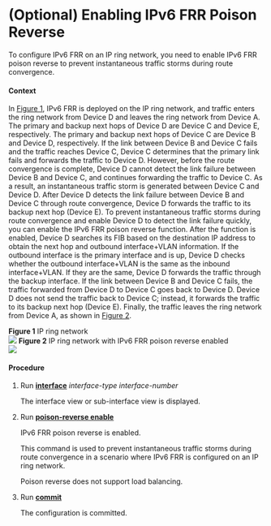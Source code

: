 (Optional) Enabling IPv6 FRR Poison Reverse
===========================================

To configure IPv6 FRR on an IP ring network, you need to enable IPv6 FRR poison reverse to prevent instantaneous traffic storms during route convergence.

#### Context

In [Figure 1](#EN-US_TASK_0000001171365900__fig20345859153119), IPv6 FRR is deployed on the IP ring network, and traffic enters the ring network from Device D and leaves the ring network from Device A. The primary and backup next hops of Device D are Device C and Device E, respectively. The primary and backup next hops of Device C are Device B and Device D, respectively. If the link between Device B and Device C fails and the traffic reaches Device C, Device C determines that the primary link fails and forwards the traffic to Device D. However, before the route convergence is complete, Device D cannot detect the link failure between Device B and Device C, and continues forwarding the traffic to Device C. As a result, an instantaneous traffic storm is generated between Device C and Device D. After Device D detects the link failure between Device B and Device C through route convergence, Device D forwards the traffic to its backup next hop (Device E). To prevent instantaneous traffic storms during route convergence and enable Device D to detect the link failure quickly, you can enable the IPv6 FRR poison reverse function. After the function is enabled, Device D searches its FIB based on the destination IP address to obtain the next hop and outbound interface+VLAN information. If the outbound interface is the primary interface and is up, Device D checks whether the outbound interface+VLAN is the same as the inbound interface+VLAN. If they are the same, Device D forwards the traffic through the backup interface. If the link between Device B and Device C fails, the traffic forwarded from Device D to Device C goes back to Device D. Device D does not send the traffic back to Device C; instead, it forwards the traffic to its backup next hop (Device E). Finally, the traffic leaves the ring network from Device A, as shown in [Figure 2](#EN-US_TASK_0000001171365900__fig8430154133319).

**Figure 1** IP ring network  
![](figure/en-us_image_0000001216287933.png)
**Figure 2** IP ring network with IPv6 FRR poison reverse enabled  
![](figure/en-us_image_0000001216606497.png)

#### Procedure

1. Run [**interface**](cmdqueryname=interface) *interface-type* *interface-number*
   
   
   
   The interface view or sub-interface view is displayed.
2. Run [**poison-reverse enable**](cmdqueryname=poison-reverse+enable)
   
   
   
   IPv6 FRR poison reverse is enabled.
   
   
   
   This command is used to prevent instantaneous traffic storms during route convergence in a scenario where IPv6 FRR is configured on an IP ring network.
   
   Poison reverse does not support load balancing.
3. Run [**commit**](cmdqueryname=commit)
   
   
   
   The configuration is committed.